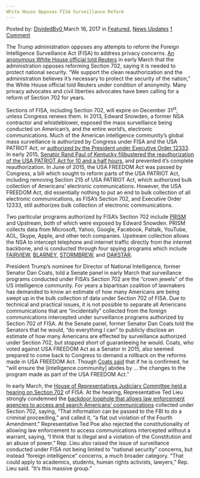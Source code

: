 ```yaml
---
White House Opposes FISA Surveillance Reform
---
```

<article class="post-listing post-18647 post type-post status-publish format-standard has-post-thumbnail hentry category-deepdot-news category-news-updates tag-fisa tag-house tag-opposes tag-reform tag-surveillance tag-white">
<div class="post-inner">
<span>Posted by: <a href="https://www.deepdotweb.com/author/dividedby0/" title="">DividedBy0 </a></span>
<span>March 16, 2017</span>
<span>in <a href="https://www.deepdotweb.com/category/deepdot-news/" rel="category tag">Featured</a>, <a href="https://www.deepdotweb.com/category/news-updates/" rel="category tag">News Updates</a></span>
<span><a href="https://www.deepdotweb.com/2017/03/16/white-house-opposes-fisa-surveillance-reform/#comments">1 Comment</a></span>
</p>
<div class="clear"></div>
<div class="entry">
<p>The Trump administration opposes any attempts to reform the Foreign Intelligence Surveillance Act (FISA) to address privacy concerns. <a href="http://www.reuters.com/article/us-usa-trump-fisa-idUSKBN16855P">An anonymous White House official told Reuters</a> in early March that the administration opposes reforming Section 702, saying it is needed to protect national security. <a id="post-18647-articleText"></a>“We support the clean reauthorization and the administration believes it&#8217;s necessary to protect the security of the nation,” the White House official told Reuters under condition of anonymity. Many privacy advocates and civil liberties advocates have been calling for a reform of Section 702 for years.</p>
<p>Sections of FISA, including Section 702, will expire on December 31<sup>st</sup>, unless Congress renews them. In 2013, Edward Snowden, a former NSA contractor and whistleblower, exposed the mass surveillance being conducted on American’s, and the entire world’s, electronic communications. Much of the American intelligence community’s global mass surveillance is authorized by Congress under FISA and the USA PATRIOT Act, or <a href="https://www.deepdotweb.com/2017/01/30/obama-administration-approves-sharing-of-raw-nsa-intercepts/">authorized by the President under Executive Order 12333</a>. In early 2015, <a href="https://www.youtube.com/watch?v=0ZLYwSPbNXo">Senator Rand Paul of Kentucky filibustered the reauthorization of the USA PATRIOT Act for 10 and a half hours</a>, and prevented it’s complete reauthorization. In June of 2015, the USA FREEDOM Act was passed by Congress, a bill which sought to reform parts of the USA PATRIOT Act, including removing Section 215 of USA PATRIOT Act, which authorized bulk collection of Americans’ electronic communications. However, the USA FREEDOM Act, did essentially nothing to put an end to bulk collection of all electronic communications, as FISA’s Section 702, and Executive Order 12333, still authorizes bulk collection of electronic communications.</p>
<p>Two particular programs authorized by FISA’s Section 702 include <a href="https://snowdenarchive.cjfe.org/greenstone/cgi-bin/library.cgi?e=d-00100-00---off-0snowden1--00-2----0-10-0---0---0direct-10----4-------0-1l--10-en-50---50-about---01-3-1-00-00--4--0--0-0-01-10-0utfZz-8-00&amp;a=d&amp;c=snowden1&amp;cl=CL6.10.22">PRISM</a> and Upstream, both of which were exposed by Edward Snowden. PRISM collects data from Microsoft, Yahoo, Google, Facebook, Paltalk, YouTube, AOL, Skype, Apple, and other tech companies. Upstream collection allows the NSA to intercept telephone and internet traffic directly from the internet backbone, and is conducted through four spying programs which include <a href="https://snowdenarchive.cjfe.org/greenstone/cgi-bin/library.cgi?e=d-00100-00---off-0snowden1--00-2----0-10-0---0---0direct-10----4-------0-1l--10-en-50---50-about---01-3-1-00-00--4--0--0-0-01-10-0utfZz-8-00&amp;a=d&amp;c=snowden1&amp;cl=CL6.5.1">FAIRVIEW</a>, <a href="https://snowdenarchive.cjfe.org/greenstone/cgi-bin/library.cgi?e=d-00100-00---off-0snowden1--00-2----0-10-0---0---0direct-10----4-------0-1l--10-en-50---50-about---01-3-1-00-00--4--0--0-0-01-10-0utfZz-8-00&amp;a=d&amp;c=snowden1&amp;cl=CL6.2.9">BLARNEY</a>, <a href="https://snowdenarchive.cjfe.org/greenstone/cgi-bin/library.cgi?e=d-00100-00---off-0snowden1--00-2----0-10-0---0---0direct-10----4-------0-1l--10-en-50---50-about---01-3-1-00-00--4--0--0-0-01-10-0utfZz-8-00&amp;a=d&amp;c=snowden1&amp;cl=CL6.12.45">STORMBREW</a>, and <a href="https://snowdenarchive.cjfe.org/greenstone/cgi-bin/library.cgi?e=d-00100-00---off-0snowden1--00-2----0-10-0---0---0direct-10----4-------0-1l--10-en-50---50-about---01-3-1-00-00--4--0--0-0-01-10-0utfZz-8-00&amp;a=d&amp;c=snowden1&amp;cl=CL6.9.1">OAKSTAR</a>.</p>
<p>President Trump’s nominee for Director of National Intelligence, former Senator Dan Coats, told a Senate panel in early March that surveillance programs conducted under FISA’s Section 702 are the “crown jewels” of the US intelligence community. For years a bipartisan coalition of lawmakers has demanded to know an estimate of how many Americans are being swept up in the bulk collection of data under Section 702 of FISA. Due to technical and practical issues, it is not possible to separate all Americans communications that are “incidentally” collected from the foreign communications intercepted under surveillance programs authorized by Section 702 of FISA. At the Senate panel, former Senator Dan Coats told the Senators that he would, “do everything I can” to publicly disclose an estimate of how many Americans are effected by surveillance authorized under Section 702, but stopped short of guaranteeing he would. Coats, who voted against USA FREEDOM Act as a Senator in 2015, also seemed prepared to come back to Congress to demand a rollback on the reforms made in USA FREEDOM Act. Though <a href="https://www.eff.org/deeplinks/2017/03/trumps-director-national-intelligence-pick-wrong-side-surveillance-encryption">Coats said</a> that if he is confirmed, he “will ensure the [intelligence community] abides by … the changes to the program made as part of the USA FREEDOM Act.”</p>
<p>In early March, the <a href="https://www.eff.org/deeplinks/2017/03/live-blogging-todays-section-702-hearing">House of Representatives Judiciary Committee held a hearing on Section 702</a> of FISA. At the hearing, Representative Ted Lieu strongly condemned the <a href="https://www.deepdotweb.com/2017/01/30/obama-administration-approves-sharing-of-raw-nsa-intercepts/">backdoor loophole that allows law enforcement agencies to access and search Americans’ communications</a> collected under Section 702, saying, “That information can be passed to the FBI to do a criminal proceeding,” and called it, “a flat out violation of the Fourth Amendment.” Representative Ted Poe also rejected the constitutionality of allowing law enforcement to access communications intercepted without a warrant, saying, “I think that is illegal and a violation of the Constitution and an abuse of power.” Rep. Lieu also raised the issue of surveillance conducted under FISA not being limited to “national security” concerns, but instead “foreign intelligence” concerns, a much broader category. “That could apply to academics, students, human rights activists, lawyers,” Rep. Lieu said. “It’s this massive group.”</p>
</div>
<span style="display:none"><a href="https://www.deepdotweb.com/tag/fisa/" rel="tag">fisa</a> <a href="https://www.deepdotweb.com/tag/house/" rel="tag">house</a> <a href="https://www.deepdotweb.com/tag/opposes/" rel="tag">opposes</a> <a href="https://www.deepdotweb.com/tag/reform/" rel="tag">reform</a> <a href="https://www.deepdotweb.com/tag/surveillance/" rel="tag">surveillance</a> <a href="https://www.deepdotweb.com/tag/white/" rel="tag">white</a></span> <span style="display:none" class="updated">2017-03-16</span>
<div style="display:none" class="vcard author" itemprop="author" itemscope itemtype="http://schema.org/Person"><strong class="fn" itemprop="name"><a href="https://www.deepdotweb.com/author/dividedby0/" title="Posts by DividedBy0" rel="author">DividedBy0</a></strong></div>
</div>
</article>

